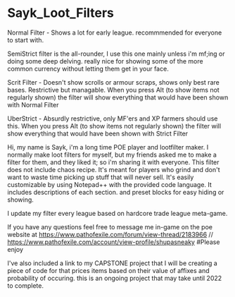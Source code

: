 # Sayk_Loot_Filters
Normal Filter - Shows a lot for early league. recommmended for everyone to start with.

SemiStrict filter is the all-rounder, I use this one mainly unless i'm mf;ing or doing some deep delving. really nice for showing some of the more common currency without letting them get in your face.

Scrit Filter - Doesn't show scrolls or armour scraps, shows only best rare bases. Restrictive but managable. When you press Alt (to show items not regularly shown) the filter will show everything that would have been shown with Normal Filter

UberStrict - Absurdly restrictive, only MF'ers and XP farmers should use this. When you press Alt (to show items not regularly shown) the filter will show everything that would have been shown with Strict Filter

Hi, my name is Sayk, i'm a long time POE player and lootfilter maker. I normally make loot filters for myself, but my friends asked me to make a filter for them, and they liked it; so i'm sharing it with everyone.
This filter does not include chaos recipe. 
It's meant for players who grind and don't want to waste time picking up stuff that will never sell.
It's easily customizable by using Notepad++ with the provided code language.
It includes descriptions of each section. and preset blocks for easy hiding or showing.

I update my filter every league based on hardcore trade league meta-game.

If you have any questions feel free to message me in-game on the poe website at https://www.pathofexile.com/forum/view-thread/2183966 // https://www.pathofexile.com/account/view-profile/shupasneaky
#Please enjoy

I've also included a link to my CAPSTONE project that I will be creating a piece of code for that prices items based on their value of affixes and probability of occuring. this is an ongoing project that may take until 2022 to complete.
